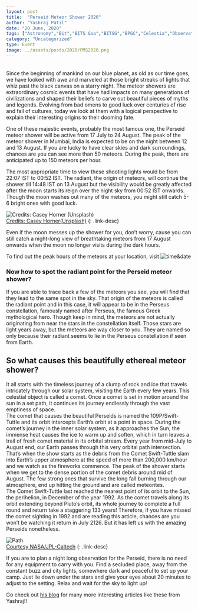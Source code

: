 ```yaml
---
layout: post
title:  "Perseid Meteor Shower 2020"
author: "Yashraj Patil"
date: "20 June, 2020"
tags: ["Astronomy","Bit","BITS Goa","BITSG","BPGC","Celestia","Observations","perseid meteor shower","SEDS","SEDS Celestia","Skywatching","space"]
category: "Uncategorized"
type: Event
image: ../assets/posts/2020/PMS2020.png
---
```

\
Since the beginning of mankind on our blue planet, as old as our time goes, we have looked with awe and marveled at those bright streaks of lights that whiz past the black canvas on a starry night. The meteor showers are extraordinary cosmic events that have had impacts on many generations of civilizations and shaped their beliefs to carve out beautiful pieces of myths and legends. Evolving from bad omens to good luck over centuries of rise and fall of cultures, today we look at them with a logical perspective to explain their interesting origins to their dooming fate.

One of these majestic events, probably the most famous one, the Perseid meteor shower will be active from 17 July to 24 August. The peak of the meteor shower in Mumbai, India is expected to be on the night between 12 and 13 August. If you are lucky to have clear skies and dark surroundings, chances are you can see more than 50 meteors. During the peak, there are anticipated up to 150 meteors per hour.

The most appropriate time to view these shooting lights would be from 22:07 IST to 00:52 IST. The radiant, the origin of meteors, will continue the shower till 14:48 IST on 13 August but the visibility would be greatly affected after the moon starts its reign over the night sky from 00:52 IST onwards. Though the moon washes out many of the meteors, you might still catch 5-6 bright ones with good luck.

![Credits: Casey Horner (Unsplash)](https://i.imgur.com/zzq6XCPm.jpg)\
[Credits: Casey Horner(Unsplash)](https://unsplash.com/photos/EiGewDVyZNw)
{: .link-desc}

Even if the moon messes up the shower for you, don’t worry, cause you can still catch a night-long view of breathtaking meteors from 17 August onwards when the moon no longer visits during the dark hours.

To find out the peak hours of the meteors at your location, visit ![time&date](https://www.timeanddate.com)

### Now how to spot the radiant point for the Perseid meteor shower?

If you are able to trace back a few of the meteors you see, you will find that they lead to the same spot in the sky. That origin of the meteors is called the radiant point and in this case, it will appear to be in the Perseus constellation, famously named after Perseus, the famous Greek mythological hero. Though keep in mind, the meteors are not actually originating from near the stars in the constellation itself. Those stars are light years away, but the meteors are way closer to you. They are named so only because their radiant seems to lie in the Perseus constellation if seen from Earth.


## So what causes this beautifully ethereal meteor shower?

It all starts with the timeless journey of a clump of rock and ice that travels intricately through our solar system, visiting the Earth every few years. This celestial object is called a comet. Once a comet is set in motion around the sun in a set path, it continues its journey endlessly through the vast emptiness of space.
\
The comet that causes the beautiful Perseids is named the 109P/Swift-Tuttle and its orbit intercepts Earth’s orbit at a point in space. During the comet’s journey in the inner solar system, as it approaches the Sun, the immense heat causes the ice to warm up and soften, which in turn leaves a trail of fresh comet material in its orbital stream. Every year from mid-July to August end, our Earth passes through this very orbital path intersection. That’s when the show starts as the debris from the Comet Swift-Tuttle slam into Earth’s upper atmosphere at the speed of more than 200,000 km/hour and we watch as the fireworks commence. The peak of the shower starts when we get to the dense portion of the comet debris around mid of August. The few strong ones that survive the long fall burning through our atmosphere, end up hitting the ground and are called meteorites.
\
The Comet Swift-Tuttle last reached the nearest point of its orbit to the Sun, the perihelion, in December of the year 1992. As the comet travels along its orbit extending beyond Pluto’s orbit, its whole journey to complete a full round and return take a staggering 133 years! Therefore, if you have missed the comet sighting in 1992 and are reading this article, chances are you won’t be watching it return in July 2126. But it has left us with the amazing Perseids nonetheless.

![Path](https://i.imgur.com/6ym4OxQl.jpg)\
[Courtesy NASA/JPL-Caltech](https://ssd.jpl.nasa.gov/sbdb.cgi?sstr=109P;old=0;orb=1;cov=0;log=0;cad=0#orb)
{: .link-desc}

If you are to plan a night long observation for the Perseid, there is no need for any equipment to carry with you. Find a secluded place, away from the constant buzz and city lights, somewhere dark and peaceful to set up your camp. Just lie down under the stars and give your eyes about 20 minutes to adjust to the setting. Relax and wait for the sky to light up!

Go check out [his blog](https://siriusnoir.wordpress.com/) for many more interesting articles like these from Yashraj!!